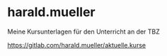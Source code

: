 # harald.mueller

Meine Kursunterlagen für den Unterricht an der TBZ

https://gitlab.com/harald.mueller/aktuelle.kurse
